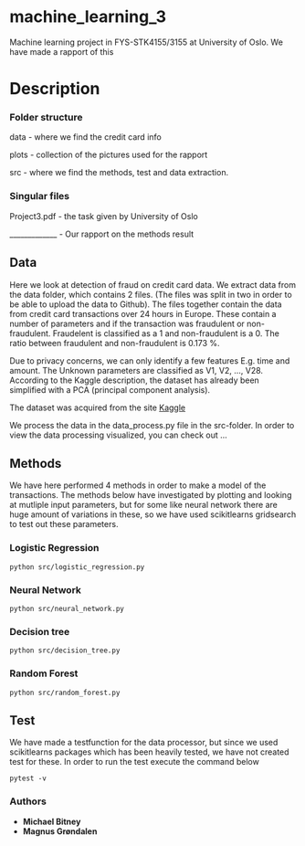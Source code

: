 # machine_learning_3
Machine learning project in FYS-STK4155/3155 at University of Oslo. We have made a rapport of this
# Description

### Folder structure

data - where we find the credit card info

plots - collection of the pictures used for the rapport

src  - where we find the methods, test and data extraction.

### Singular files

Project3.pdf - the task given by University of Oslo

_____________ - Our rapport on the methods result


## Data
Here we look at detection of fraud on credit card data. We extract data from the data folder, which contains 2 files. (The files was split in  two in order to be able to upload the data to Github).
The files together contain the data from credit card transactions over 24 hours in Europe. These contain a number of parameters and if the transaction was fraudulent or non-fraudulent. Fraudelent is classified as a 1 and non-fraudulent is a 0. The ratio between fraudulent and non-fraudulent is 0.173 %.

Due to privacy concerns, we can only identify a few features E.g. time and amount. The Unknown parameters are classified as V1, V2, ..., V28. According to the Kaggle description, the dataset has already been simplified with a PCA (principal component analysis).

The dataset was acquired from the site
[Kaggle](https://www.kaggle.com/mlg-ulb/creditcardfraud)

We process the data in the data_process.py file in the src-folder. In order to view the data processing visualized, you can check out ...


## Methods

We have here performed 4 methods in order to make a model of the transactions.
The methods below have investigated by plotting and looking at mutliple input parameters, but for some like neural network there are huge amount of variations in these, so we have used scikitlearns gridsearch to test out these parameters.

### Logistic Regression


```
python src/logistic_regression.py
```


### Neural Network

```
python src/neural_network.py
```

### Decision tree

```
python src/decision_tree.py
```

### Random Forest

```
python src/random_forest.py
```


## Test

We have made a testfunction for the data processor, but since we used scikitlearns packages which has been heavily tested, we have not created test for these.
In order to run the test execute the command below
```
pytest -v
```




### Authors

* **Michael Bitney**
* **Magnus Grøndalen**
